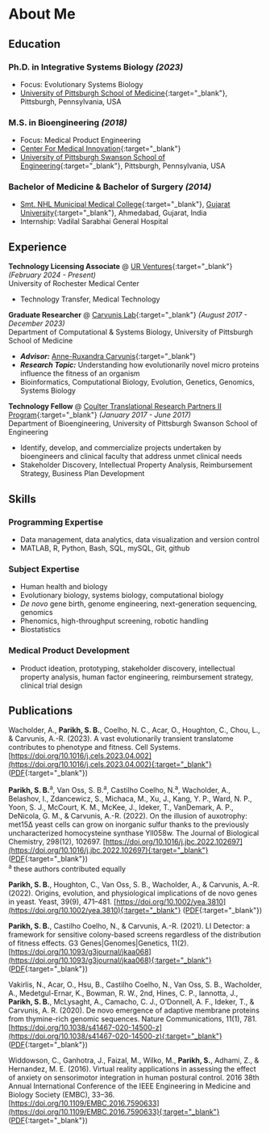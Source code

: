 # About Me
## Education
### Ph.D. in Integrative Systems Biology _(2023)_ <br>
- Focus: Evolutionary Systems Biology
- [University of Pittsburgh School of Medicine](https://somgrad.pitt.edu){:target="_blank"}, Pittsburgh, Pennsylvania, USA

### M.S. in Bioengineering _(2018)_ <br>
- Focus: Medical Product Engineering
- [Center For Medical Innovation](https://www.engineering.pitt.edu/cmi/){:target="_blank"}
- [University of Pittsburgh Swanson School of Engineering](https://www.engineering.pitt.edu){:target="_blank"}, Pittsburgh, Pennsylvania, USA

### Bachelor of Medicine & Bachelor of Surgery _(2014)_ <br>
- [Smt. NHL Municipal Medical College](http://www.amcmet.org){:target="_blank"}, [Gujarat University](https://www.gujaratuniversity.ac.in){:target="_blank"}, Ahmedabad, Gujarat, India
- Internship: Vadilal Sarabhai General Hospital

## Experience
**Technology Licensing Associate** @ [UR Ventures](https://www.rochester.edu/ventures/){:target="_blank"} _(February 2024 - Present)_<br>
University of Rochester Medical Center
- Technology Transfer, Medical Technology

**Graduate Researcher** @ [Carvunis Lab](https://www.csb.pitt.edu/faculty/carvunis/){:target="_blank"} _(August 2017 - December 2023)_<br>
Department of Computational & Systems Biology, University of Pittsburgh School of Medicine
- **_Advisor:_** [Anne-Ruxandra Carvunis](https://www.isb.pitt.edu/people/faculty/anne-ruxandra-carvunis-phd){:target="_blank"}
- **_Research Topic:_** Understanding how evolutionarily novel micro proteins influence the fitness of an organism
- Bioinformatics, Computational Biology, Evolution, Genetics, Genomics, Systems Biology

**Technology Fellow** @ [Coulter Translational Research Partners II Program](https://www.engineering.pitt.edu/coulter/){:target="_blank"} _(January 2017 - June 2017)_<br>
Department of Bioengineering, University of Pittsburgh Swanson School of Engineering
- Identify, develop, and commercialize projects undertaken by bioengineers and clinical faculty that address unmet clinical needs
- Stakeholder Discovery, Intellectual Property Analysis, Reimbursement Strategy, Business Plan Development

## Skills
### Programming Expertise
- Data management, data analytics, data visualization and version control
- MATLAB, R, Python, Bash, SQL, mySQL, Git, github

### Subject Expertise
- Human health and biology
- Evolutionary biology, systems biology, computational biology
- _De novo_ gene birth, genome engineering, next-generation sequencing, genomics
- Phenomics, high-throughput screening, robotic handling
- Biostatistics

### Medical Product Development
- Product ideation, prototyping, stakeholder discovery, intellectual property analysis, human factor engineering, reimbursement strategy, clinical trial design

## Publications
Wacholder, A., **Parikh, S. B.**, Coelho, N. C., Acar, O., Houghton, C., Chou, L., & Carvunis, A.-R. (2023). A vast evolutionarily transient translatome contributes to phenotype and fitness. Cell Systems. [https://doi.org/10.1016/j.cels.2023.04.002](https://doi.org/10.1016/j.cels.2023.04.002){:target="_blank"} ([PDF](https://sauriiiin.github.io/files/papers/Wacholder2023.pdf){:target="_blank"}) <br>

**Parikh, S. B.**<sup>a</sup>, Van Oss, S. B.<sup>a</sup>, Castilho Coelho, N.<sup>a</sup>, Wacholder, A., Belashov, I., Zdancewicz, S., Michaca, M., Xu, J., Kang, Y. P., Ward, N. P., Yoon, S. J., McCourt, K. M., McKee, J., Ideker, T., VanDemark, A. P., DeNicola, G. M., & Carvunis, A.-R. (2022). On the illusion of auxotrophy: met15Δ yeast cells can grow on inorganic sulfur thanks to the previously uncharacterized homocysteine synthase Yll058w. The Journal of Biological Chemistry, 298(12), 102697. [https://doi.org/10.1016/j.jbc.2022.102697](https://doi.org/10.1016/j.jbc.2022.102697){:target="_blank"} ([PDF](https://sauriiiin.github.io/files/papers/VanOss2022.pdf){:target="_blank"}) <br>
<sup>a</sup> these authors contributed equally

**Parikh, S. B.**, Houghton, C., Van Oss, S. B., Wacholder, A., & Carvunis, A.-R. (2022). Origins, evolution, and physiological implications of de novo genes in yeast. Yeast, 39(9), 471–481. [https://doi.org/10.1002/yea.3810](https://doi.org/10.1002/yea.3810){:target="_blank"} ([PDF](https://sauriiiin.github.io/files/papers/Parikh2022.pdf){:target="_blank"}) <br>

**Parikh, S. B.**, Castilho Coelho, N., & Carvunis, A.-R. (2021). LI Detector: a framework for sensitive colony-based screens regardless of the distribution of fitness effects. G3 Genes&#124;Genomes&#124;Genetics, 11(2). [https://doi.org/10.1093/g3journal/jkaa068](https://doi.org/10.1093/g3journal/jkaa068){:target="_blank"} ([PDF](https://sauriiiin.github.io/files/papers/Parikh2021.pdf){:target="_blank"}) <br>

Vakirlis, N., Acar, O., Hsu, B., Castilho Coelho, N., Van Oss, S. B., Wacholder, A., Medetgul-Ernar, K., Bowman, R. W., 2nd, Hines, C. P., Iannotta, J., **Parikh, S. B.**, McLysaght, A., Camacho, C. J., O’Donnell, A. F., Ideker, T., & Carvunis, A. R. (2020). De novo emergence of adaptive membrane proteins from thymine-rich genomic sequences. Nature Communications, 11(1), 781. [https://doi.org/10.1038/s41467-020-14500-z](https://doi.org/10.1038/s41467-020-14500-z){:target="_blank"} ([PDF](https://sauriiiin.github.io/files/papers/Vakirlis2020.pdf){:target="_blank"}) <br>

Widdowson, C., Ganhotra, J., Faizal, M., Wilko, M., **Parikh, S.**, Adhami, Z., & Hernandez, M. E. (2016). Virtual reality applications in assessing the effect of anxiety on sensorimotor integration in human postural control. 2016 38th Annual International Conference of the IEEE Engineering in Medicine and Biology Society (EMBC), 33–36. [https://doi.org/10.1109/EMBC.2016.7590633](https://doi.org/10.1109/EMBC.2016.7590633){:target="_blank"} ([PDF](https://sauriiiin.github.io/files/papers/Widdowson2016.pdf){:target="_blank"}) <br>

